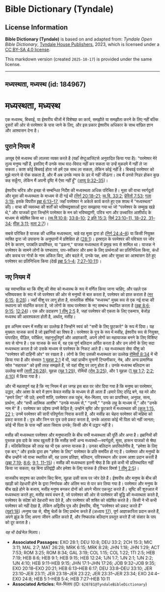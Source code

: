 # Bible Dictionary (Tyndale)

## License Information

**Bible Dictionary (Tyndale)** is based on and adapted from: _Tyndale Open Bible Dictionary_, [Tyndale House Publishers](https://tyndaleopenresources.com/), 2023, which is licensed under a [CC BY-SA 4.0 license](https://creativecommons.org/licenses/by-sa/4.0/legalcode.en).

This markdown version (created `2025-10-17`) is provided under the same license.



--------------------------------

## मध्यस्थता, मध्यस्थ (id: 184967)

मध्यस्थता, मध्यस्थ
==================

एक मध्यस्थ, बिचवई, या ईश्वरीय चीजों में विशेषज्ञ का कार्य, समझौते या समझौता करने के लिए नहीं बल्कि दूसरों की ओर से परमेश्वर के पास जाने के लिए, और इस प्रकार ईश्वरीय अधिकार के साथ वांछित ज्ञान और आश्वासन देना है।

पुराने नियम में
---------------

अय्यूब ऐसे मध्यस्थ की लालसा व्यक्त करते है (यहाँ सेप्टुआजिंटसे अनुवादित किया गया है): "परमेश्वर मेरे तुल्य मनुष्य नहीं है, इसलिए मैं उनके साथ वाद\-विवाद नहीं कर सकता या उन्हें मुकदमे में नहीं ले जा सकता। काश कोई बिचवई होता जो हमें एक साथ ला सकता, लेकिन कोई नहीं है। बिचवई परमेश्वर को मुझे मारने से रोक सकता है, और मैं अब उनके न्याय के डर में नहीं जीऊंगा। तब मैं उनसे निडर होकर कुछ कह सकूँगा, लेकिन मैं अपनी दृष्टि में ऐसा नहीं हूँ” ([अय्यू 9:32–35](https://ref.ly/Job9:32-Job9:35))।

ईश्वरीय चरित्र और इच्छा से सम्बन्धित निर्देश की मध्यस्थता अधिक परिचित है। मूसा की वाचा स्वर्गदूतों और मूसा की मध्यस्थता के माध्यम से दी गई थी ([निर्ग 20:18–21](https://ref.ly/Exod20:18-Exod20:21); [व्य.वि. 33:2](https://ref.ly/Deut33:2); [प्रेरितों 7:53](https://ref.ly/Acts7:53); [गला 3:19](https://ref.ly/Gal3:19); इसके विपरीत [इब्रा 6:13–17](https://ref.ly/Heb6:13-Heb6:17), जहाँ परमेश्वर ने अकेले कार्य करते हुए एक शपथ में "मध्यस्थता" की)। वाचा की व्यवस्था की शर्तों को भविष्यद्वक्ताओं द्वारा समझाया गया था जो "परमेश्वर के सम्मुख खड़े थे," और याजकों द्वारा जिन्होंने परमेश्वर के मन को भविष्यद्वाणी, पवित्र भाग और उच्चारित आशीर्वाद के माध्यम से संप्रेषित किया था। ([व्य.वि.10:8](https://ref.ly/Deut10:8); [33:8–10](https://ref.ly/Deut33:8-Deut33:10); [2 इति 15:3](https://ref.ly/2Chr15:3); [यिर्म 23:10–11, 18–22, 31–34](https://ref.ly/Jer23:10-Jer23:11); [मीक 3:11](https://ref.ly/Mic3:11); [मला 2:7](https://ref.ly/Mal2:7))। 

सबसे परिचित है याजक की धार्मिक मध्यस्थता, चाहे वह मूसा द्वारा हो ([निर्ग 24:4–8](https://ref.ly/Exod24:4-Exod24:8)) या किसी नियुक्त व्यक्ति द्वारा जो उपासना के अनुष्ठानों में प्रशिक्षित हो ([28:1](https://ref.ly/Exod28:1))। इस्राएल के परमेश्वर की पवित्रता पर जोर देने के कारण, पापबलि प्रायश्चित, या "ढकना," याजक मध्यस्थता में प्रमुख रूप से शामिल था। याजक ने परमेश्वर के सामने लोगों के पश्चाताप, पाप\-स्वीकार और क्षमा के लिए प्रार्थनाओं का प्रतिनिधित्व किया, कंधों और कवच पर गोत्रों के नाम अंकित किए, और बदले में, उनके पक्ष, क्षमा और सुरक्षा का आश्वासन देते हुए परमेश्वर का प्रतिनिधित्व किया (देखें [इब्रा 5:1–4](https://ref.ly/Heb5:1-Heb5:4); [7:27–10:11](https://ref.ly/Heb7:27-Heb10:11))।

नए नियम में
-----------

यह स्वाभाविक था कि यीशु की सेवा को मध्यस्थ के रूप में वर्णित किया जाना चाहिए, और पहले एक भविष्यवक्ता के रूप में जो परमेश्वर की ओर से मनुष्यों से बात करता है, परमेश्वर को ज्ञात कराता है ([मर 6:15](https://ref.ly/Mark6:15); [8:28](https://ref.ly/Mark8:28))। जहाँ यीशु पर लागू होता है, वास्तविक शीर्षक "मध्यस्थ" मुख्य रूप से एक नई वाचा की स्थापना को संदर्भित करता है, जो लोगों के साथ परमेश्वर के नए सम्बन्ध स्थापित करता है ([इब्रा 8:6](https://ref.ly/Heb8:6); [9:15](https://ref.ly/Heb9:15); [12:24](https://ref.ly/Heb12:24))। एक और उदाहरण [1 तीमु 2:5](https://ref.ly/1Tim2:5) है, जहां परमेश्वर की एकता के लिए एकमात्र, बेजोड़ मध्यस्थ की आवश्यकता होती है, अर्थात्, मसीह।

इस अन्तिम वचन में मसीह का उल्लेख है जिन्होंने स्वयं को "सभी के लिए छुटकारे" के रूप में दिया। यह मुख्यतः याजक कार्य है जो इब्रानियों का विषय है। परमेश्वर के पुत्र के रूप में मसीह, ईश्वरीय रूप से नियुक्त, पापरहित, पीड़ित, परीक्षित, सहानुभूतिपूर्ण और आज्ञाकारी, अपने लोगों का महायाजक बनने के लिए विशिष्ट रूप से योग्य है। एक याजक के रूप में, वह एक पूर्ण बलिदान अर्पित करता है और उन लोगों के लिए सदा मध्यस्थता करता है जो उसके माध्यम से परमेश्वर के निकट आते हैं। यह मध्यस्थता सेवा यीशु को "परमेश्वर की दाहिनी ओर" पर रखता है। लोगों के लिए उसकी मध्यस्थता का उल्लेख [रोमियों 8:34](https://ref.ly/Rom8:34) में भी किया गया है और संभवतः [1 यूहन्ना 2:1](https://ref.ly/1John2:1) में भी, जहां प्राचीन यूनानी टिप्पणीकार, नेब, और अन्य प्रामाणिक स्रोत "सहायक" को इसी तरह समझते हैं, जो यहां यीशु पर लागू होता है। उनके मध्यस्थ बलिदान का उल्लेख मत्ती ([मत्ती 26:28](https://ref.ly/Matt26:28)), यूहन्ना ([यूह 1:29](https://ref.ly/John1:29)), रोमियों ([रोम 3:25](https://ref.ly/Rom3:25)), और 1 यूहन्ना ([1 यूह 1:7](https://ref.ly/1John1:7); [2:2](https://ref.ly/1John2:2); [4:10](https://ref.ly/1John4:10)) में किया गया है।

और भी महत्वपूर्ण यह है कि नए नियम में हर जगह इस बात पर जोर दिया गया है कि मनुष्य का परमेश्वर, उद्धार, और आशा के बारे में ज्ञान केवल मसीह के माध्यम से ही आता हैं।हमारे लिए दरिद्र बने, वह मरे और “हमारे लिए” जी उठे; हमारी शांति, परमेश्वर तक पहुंच, मेल\-मिलाप, पाप का प्रायश्चित, अनुग्रह, सत्य, प्रार्थना, और “सभी आत्मिक आशीष” “उनके माध्यम से,” “उनमें,” “उनके लहू के माध्यम से,” और “उनके नाम में” हैं। परमेश्वर का उद्देश्य उनमें केंद्रित है; उन्होंने सृष्टि और छुटकारे में मध्यस्थता की ([कुलु 1:15, 22](https://ref.ly/Col1:15) ); उनमें परमेश्वर की सारी परिपूर्णता निवास करती है, और मसीह का चेहरा परमेश्वर की महिमा को प्रकट करता है। पुत्र और जिन पर पुत्र उसे प्रकट करता है, उनके अलावा कोई भी पिता को नहीं जानता; कोई भी पिता के पास नहीं आता सिवाय उनके; किसी और में उद्धार नहीं है।

मसीह की मध्यस्थता परमेश्वर और मनुष्यजाति के बीच सभी मध्यस्थता की पूर्ति और अन्त है। इब्रानियों की पुस्तक इस दावे के साथ खुलती है कि मसीह सभी अन्य मध्यस्थों—स्वर्गदूतों, मूसा, हारून याजकों से श्रेष्ठ हैं। मलिकिसिदक की तरह वह भी एक अनन्त याजक है। उनका बलिदान अपरिवर्तनीय है, "हमेशा के लिए एक बार," और इसके द्वारा हम "हमेशा के लिए" परमेश्वर के प्रति समर्पित हो गए हैं। परमेश्वर और मनुष्यों के बीच उन्होंने जो वाचा स्थापित की, वह उत्तम प्रतिज्ञा, बलिदान, पवित्रस्थान और उत्तम आशा प्रदान करती है ([इब्रा 7:19](https://ref.ly/Heb7:19); [8:6](https://ref.ly/Heb8:6); [9:1, 11–15](https://ref.ly/Heb9:1))। मसीह की मध्यस्थता इतनी श्रेष्ठ है कि इसे कभी भी प्रतिस्थापित नहीं किया जा सकता; वह बिना प्रतिद्वंद्वी और हमेशा के लिए याजक है (विचार विमर्श [1 तीमु 2:5](https://ref.ly/1Tim2:5))।

याजकीय सादृश्य का उपयोग किए बिना, यूहन्ना उसी सत्य पर जोर देते हैं। ईश्वरीय और मनुष्य के बीच की खाड़ी को देहधारी होने के द्वारा निर्णायक और अंतिम रूप से पार कर लिया गया है। परमेश्वर और मनुष्य के बीच खड़े होने के बजाय, मसीह मनुष्य बनकर दोनों को अपने भीतर एकजुट करते हैं। सृष्टि की शुरुआत में मध्यस्थता करते हुए, मसीह स्वयं वचन है, जो परमेश्वर की ओर से परमेश्वर की बुद्धि की मध्यस्थता करते है, परमेश्वर के संदेश को देहधारी रूप देते है, और परमेश्वर की शक्ति को संप्रेषित करते है। किसी ने भी कभी परमेश्वर को नहीं देखा है, लेकिन अद्वितीय पुत्र और ईश्वरीय, यीशु "परमेश्वर को प्रकट करते हैं" ([यूह1:18](https://ref.ly/John1:18))।मनुष्य पक्ष से, यीशु चेलों के लिए प्रार्थना करते हैं (अध्याय [17](https://ref.ly/John17:1-John17:26)), पूर्ण आज्ञाकारिता प्रदान करते हैं, अपने झुंड के लिए अपना जीवन अर्पित करते हैं, और निष्कलंक बलिदान प्रस्तुत करते हैं जो संसार के पाप को दूर करता है।

*यह भी देखें*  मेल मिलाप।

* **Associated Passages:** EXO 28:1; DEU 10:8; DEU 33:2; 2CH 15:3; MIC 3:11; MAL 2:7; MAT 26:28; MRK 6:15; MRK 8:28; JHN 1:18; JHN 1:29; ACT 7:53; ROM 3:25; ROM 8:34; GAL 3:19; COL 1:15; COL 1:22; 1TI 2:5; HEB 7:19; HEB 8:6; HEB 9:1; HEB 9:15; HEB 12:24; 1JN 1:7; 1JN 2:1; 1JN 2:2; 1JN 4:10; HEB 9:11–HEB 9:15; JHN 17:1–JHN 17:26; JOB 9:32–JOB 9:35; EXO 20:18–EXO 20:21; HEB 6:13–HEB 6:17; DEU 33:8–DEU 33:10; JER 23:10–JER 23:11; JER 23:18–JER 23:22; JER 23:31–JER 23:34; EXO 24:4–EXO 24:8; HEB 5:1–HEB 5:4; HEB 7:27–HEB 10:11
* **Associated Articles:** मेल-मिलाप (ID: `620781@TyndaleBibleDictionary`)

